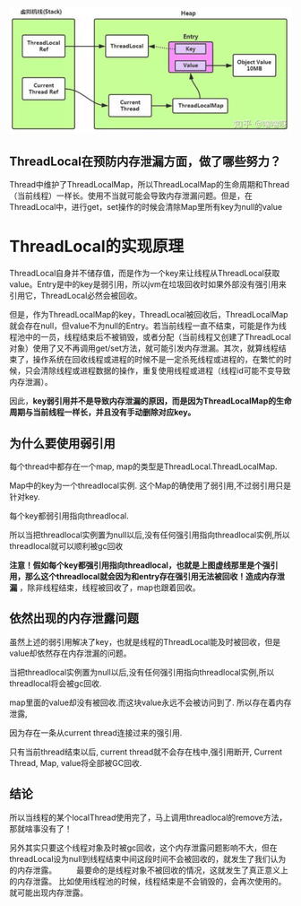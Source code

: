 ![1582259444476](images/1582259444476.png)



## ThreadLocal在预防内存泄漏方面，做了哪些努力？

Thread中维护了ThreadLocalMap，所以ThreadLocalMap的生命周期和Thread（当前线程）一样长。使用不当就可能会导致内存泄漏问题。但是，在ThreadLocal中，进行get，set操作的时候会清除Map里所有key为null的value

# ThreadLocal的实现原理

ThreadLocal自身并不储存值，而是作为一个key来让线程从ThreadLocal获取value。Entry是中的key是弱引用，所以jvm在垃圾回收时如果外部没有强引用来引用它，ThreadLocal必然会被回收。

但是，作为ThreadLocalMap的key，ThreadLocal被回收后，ThreadLocalMap就会存在null，但value不为null的Entry。若当前线程一直不结束，可能是作为线程池中的一员，线程结束后不被销毁，或者分配（当前线程又创建了ThreadLocal对象）使用了又不再调用get/set方法，就可能引发内存泄漏。其次，就算线程结束了，操作系统在回收线程或进程的时候不是一定杀死线程或进程的，在繁忙的时候，只会清除线程或进程数据的操作，重复使用线程或进程（线程id可能不变导致内存泄漏）。

因此，**key弱引用并不是导致内存泄漏的原因，而是因为ThreadLocalMap的生命周期与当前线程一样长，并且没有手动删除对应key。**

## 为什么要使用弱引用

每个thread中都存在一个map, map的类型是ThreadLocal.ThreadLocalMap.

Map中的key为一个threadlocal实例. 这个Map的确使用了弱引用,不过弱引用只是针对key.

每个key都弱引用指向threadlocal.

所以当把threadlocal实例置为null以后,没有任何强引用指向threadlocal实例,所以threadlocal就可以顺利被gc回收

**注意！假如每个key都强引用指向threadlocal，也就是上图虚线那里是个强引用，那么这个threadlocal就会因为和entry存在强引用无法被回收！造成内存泄漏** ，除非线程结束，线程被回收了，map也跟着回收。

## 依然出现的内存泄露问题

虽然上述的弱引用解决了key，也就是线程的ThreadLocal能及时被回收，但是value却依然存在内存泄漏的问题。

当把threadlocal实例置为null以后,没有任何强引用指向threadlocal实例,所以threadlocal将会被gc回收.

map里面的value却没有被回收.而这块value永远不会被访问到了. 所以存在着内存泄露,

因为存在一条从current thread连接过来的强引用.

只有当前thread结束以后, current thread就不会存在栈中,强引用断开, Current Thread, Map, value将全部被GC回收.

## 结论

所以当线程的某个localThread使用完了，马上调用threadlocal的remove方法，那就啥事没有了！

另外其实只要这个线程对象及时被gc回收，这个内存泄露问题影响不大，但在threadLocal设为null到线程结束中间这段时间不会被回收的，就发生了我们认为的内存泄露。
　　
最要命的是线程对象不被回收的情况，这就发生了真正意义上的内存泄露。
比如使用线程池的时候，线程结束是不会销毁的，会再次使用的。就可能出现内存泄露。